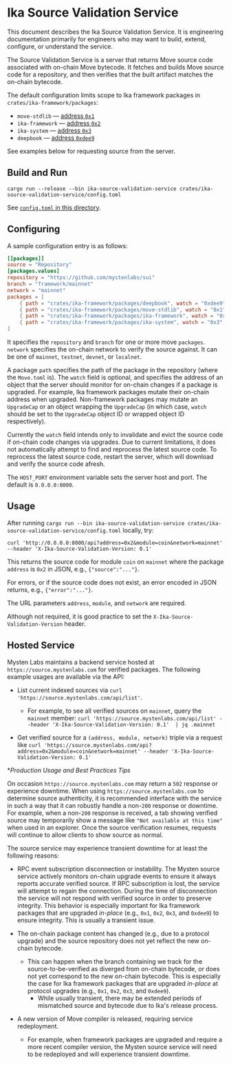 # Ika Source Validation Service

This document describes the Ika Source Validation Service. It is engineering documentation primarily for engineers who may want to build, extend, configure, or understand the service.

The Source Validation Service is a server that returns Move source code associated with on-chain Move bytecode. It fetches and builds Move source code for a repository, and then verifies that the built artifact matches the on-chain bytecode. 

The default configuration limits scope to Ika framework packages in `crates/ika-framework/packages`:

- `move-stdlib` — [address `0x1`](https://ikaexplorer.com/object/0x1)
- `ika-framework` — [address `0x2`](https://ikaexplorer.com/object/0x2)
- `ika-system` — [address `0x3`](https://ikaexplorer.com/object/0x2)
- `deepbook` — [address `0xdee9`](https://ikaexplorer.com/object/0xdee9)

See examples below for requesting source from the server.

## Build and Run

```
cargo run --release --bin ika-source-validation-service crates/ika-source-validation-service/config.toml 
```

See [`config.toml` in this directory](config.toml).

## Configuring

A sample configuration entry is as follows:

```toml
[[packages]]
source = "Repository"
[packages.values]
repository = "https://github.com/mystenlabs/sui"
branch = "framework/mainnet"
network = "mainnet"
packages = [
    { path = "crates/ika-framework/packages/deepbook", watch = "0xdee9" },
    { path = "crates/ika-framework/packages/move-stdlib", watch = "0x1" },
    { path = "crates/ika-framework/packages/ika-framework", watch = "0x2" },
    { path = "crates/ika-framework/packages/ika-system", watch = "0x3" },
]
```

It specifies the `repository` and `branch` for one or more move `packages`. `network` specifies the on-chain network to verify the source against. It can be one of `mainnet`, `testnet`, `devnet`, or `localnet`.

A package `path` specifies the path of the package in the repository (where the `Move.toml` is).
The `watch` field is optional, and specifies the address of an object that the server should monitor for on-chain changes if a package is upgraded. For example, Ika framework packages mutate their on-chain address when upgraded. 
Non-framework packages may mutate an `UpgradeCap` or an object wrapping the `UpgradeCap` (in which case, `watch` should be set to the `UpgradeCap` object ID or wrapped object ID respectively).

Currently the `watch` field intends only to invalidate and evict the source code if on-chain code changes via upgrades. Due to current limitations, it does not automatically attempt to find and reprocess the latest source code. To reprocess the latest source code, restart the server, which will download and verify the source code afresh.

The `HOST_PORT` environment variable sets the server host and port. The default is `0.0.0.0:8000`.

## Usage

After running `cargo run --bin ika-source-validation-service crates/ika-source-validation-service/config.toml` locally, try:

```
curl 'http://0.0.0.0:8000/api?address=0x2&module=coin&network=mainnet' --header 'X-Ika-Source-Validation-Version: 0.1'
```

This returns the source code for module `coin` on `mainnet` where the package `address` is `0x2` in JSON, e.g., `{"source":"..."}`.

For errors, or if the source code does not exist, an error encoded in JSON returns, e.g., `{"error":"..."}`.

The URL parameters `address`, `module`, and `network` are required.

Although not required, it is good practice to set the `X-Ika-Source-Validation-Version` header.

## Hosted Service

Mysten Labs maintains a backend service hosted at `https://source.mystenlabs.com` for verified packages. The following example usages are available via the API:

- List current indexed sources via `curl 'https://source.mystenlabs.com/api/list'`. 
  - For example, to see all verified sources on `mainnet`, query the `mainnet` member: `curl 'https://source.mystenlabs.com/api/list' --header 'X-Ika-Source-Validation-Version: 0.1'  | jq .mainnet`
  
- Get verified source for a `(address, module, network)` triple via a request like `curl 'https://source.mystenlabs.com/api?address=0x2&module=coin&network=mainnet' --header 'X-Ika-Source-Validation-Version: 0.1'`

**Production Usage and Best Practices Tips*

On occasion `https://source.mystenlabs.com` may return a `502` response or experience downtime. When using `https://source.mystenlabs.com` to determine source authenticity, it is recommended interface with the service in such a way that it can robustly handle a non-`200` response or downtime. For example, when a non-`200` response is received, a tab showing verified source may temporarily show a message like `"Not available at this time"` when used in an explorer. Once the source verification resumes, requests will continue to allow clients to show source as normal.

The source service may experience transient downtime for at least the following reasons:

- RPC event subscription disconnection or instability. The Mysten source service actively monitors on-chain upgrade events to ensure it always reports accurate verified source. If RPC subscription is lost, the service will attempt to regain the connection. During the time of disconnection the service will not respond with verified source in order to preserve integrity. This behavior is especially important for Ika framework packages that are upgraded _in-place_ (e.g., `0x1`, `0x2`, `0x3`, and `0xdee9`) to ensure integrity. This is usually a transient issue.

- The on-chain package content has changed (e.g., due to a protocol upgrade) and the source repository does not yet reflect the new on-chain bytecode. 
  - This can happen when the branch containing we track for the source-to-be-verified as diverged from on-chain bytecode, or does not yet correspond to the new on-chain bytecode. This is especially the case for Ika framework packages that are upgraded _in-place_ at protocol upgrades (e.g., `0x1`, `0x2`, `0x3`, and `0xdee9`).
    - While usually transient, there may be extended periods of mismatched source and bytecode due to Ika's release process.
	
- A new version of Move compiler is released, requiring service redeployment.
  - For example, when framework packages are upgraded and require a more recent compiler version, the Mysten source service will need to be redeployed and will experience transient downtime.
